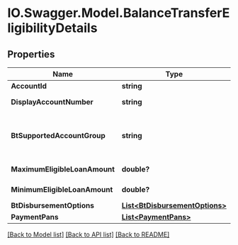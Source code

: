 # IO.Swagger.Model.BalanceTransferEligibilityDetails
## Properties

Name | Type | Description | Notes
------------ | ------------- | ------------- | -------------
**AccountId** | **string** | The account id  in encrypted format. | 
**DisplayAccountNumber** | **string** | A masked account number that can be displayed to the customer. | 
**BtSupportedAccountGroup** | **string** | This field refers the account group supported by Balance Transfer. This is a reference data field. Please use /v1/utilities/referenceData/{btSupportedAccountGroup} resource to get valid value of this field with description. | [optional] 
**MaximumEligibleLoanAmount** | **double?** | This field indicates the maximum eligible amount for loan. | 
**MinimumEligibleLoanAmount** | **double?** | This field indicates the minimum eligible amount for loan. | [optional] 
**BtDisbursementOptions** | [**List&lt;BtDisbursementOptions&gt;**](BtDisbursementOptions.md) |  | 
**PaymentPans** | [**List&lt;PaymentPans&gt;**](PaymentPans.md) |  | [optional] 

[[Back to Model list]](../README.md#documentation-for-models) [[Back to API list]](../README.md#documentation-for-api-endpoints) [[Back to README]](../README.md)


